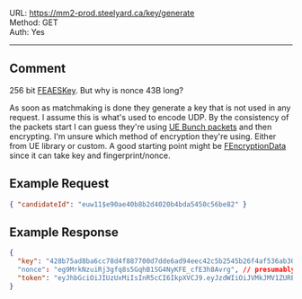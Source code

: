 URL: https://mm2-prod.steelyard.ca/key/generate \
Method: GET \
Auth: Yes

---

## Comment
256 bit [FEAESKey](https://dev.epicgames.com/documentation/en-us/unreal-engine/API/Runtime/Core/Misc/FAES/FAESKey). But why is nonce 43B long?

As soon as matchmaking is done they generate a key that is not used in any request. I assume this is what's used to encode UDP. By the consistency of the packets start I can guess they're using [UE Bunch packets](https://dev.epicgames.com/documentation/en-us/unreal-engine/API/Runtime/Engine/Net/FInBunch) and then encrypting. I'm unsure which method of encryption they're using. Either from UE library or custom. A good starting point might be [FEncryptionData](https://dev.epicgames.com/documentation/en-us/unreal-engine/API/Runtime/CoreUObject/UObject/FEncryptionData) since it can take key and fingerprint/nonce.

## Example Request
```json
{ "candidateId": "euw11$e90ae40b8b2d4020b4bda5450c56be82" }
```

## Example Response
```json
{
  "key": "428b75ad8ba6cc78d4f887700d7dde6ad94eec42c5b2545b26f4af536ab30add", // https://dev.epicgames.com/documentation/en-us/unreal-engine/API/Runtime/Core/Misc/FAES/FAESKey
  "nonce": "eg9MrkNzuiRj3gfq8s5GqhB1SG4NyKFE_cfE3h8Avrg", // presumably fingerprint 
  "token": "eyJhbGciOiJIUzUxMiIsInR5cCI6IkpXVCJ9.eyJzdWIiOiJVMkJMV1ZUREhaR1dMQktLTFkyUUc2VVg0SSIsImlzcyI6ImdhbWVfc2Vzc2lvbl9hcGkiLCJpYXQiOjE3NDUzMTQ5NDksInNlc3Npb24tdXVpZCI6ImM5NGNhN2U1YzczNjRkY2Q4ZDNjODE3NTg5N2Y0MTEwIiwiZGlzcGxheV9uYW1lIjoiQmxcdTAwZmN0ZW5kZSBCbFx1MDBmY3RlIiwicGxhdGZvcm0iOiJ3aW4ifQ.KDD9TdOzgIWIUHFQsh8fQT9CARiS1i469bQrmUFWTdknbvfRN7CC9i3QCkizP5BUZtSODfH1q-YoXvn3ddn7Hg=21a6b16923a845e6b6f9ef451a555228" // Login/GameSession/GetSessionToken.md gamesession id = Matchmaking/Candidate/GetStatus.md session id
}
```
